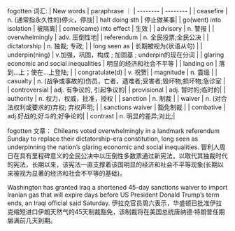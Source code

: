 
fogotten 词汇:
| New words | paraphrase ｜
| --------  |  --------  |
| ceasefire | n. (通常指永久性的)停火，停战|
| halt doing sth | 停止做某事|
| go(went) into isolation | 被隔离|
| come(came) into effect | 生效 |
| advisory | n. 警报 | 
| overwhelmingly | adv. 压倒性地|
| referendum | n. 全民投票;全民公决 |
| dictatorship | n. 独裁; 专政; |
| long seen as | 长期被视为(状语从句) |
| underpin(ning) | v.加强，巩固，构成 ; 加固基 ; underpin的现在分词  |
| glaring economic and social inequalities | 明显的经济和社会不平等 |
| landing on | 落到…上；使在…上登陆; |
| congratulate(d) | v. 祝贺|
| magnitude | n. 震级    |
| casualty  | n. (战争或事故的)伤员，亡者，遇难者;受害者;毁坏物;损坏物;急诊室 | 
| controversial | adj. 有争议的, 引起争议的|
| provisional | adj. 暂时的;临时的|
| authority | n. 权力，权威，批准，授权 |
| sanction | n. 制裁 |
| waiver | n. (对合法权利或要求的)弃权;   弃权声明;   |
| sanctions waiver | 豁免制裁 |
| combative | adj.好战的;好斗的;好争论的|
| contrast | n. 明显的差异;对比;|

fogotten 文章：
Chileans voted overwhelmingly in a landmark referendum Sunday to replace their dictatorship-era constitution, long seen as underpinning the nation’s glaring economic and social inequalities.
智利人周日在具有里程碑意义的全民公决中以压倒性多数票通过新宪法，以取代其独裁时代的宪法，长期以来，该宪法一直支撑着该国明显的经济和社会不平等现象(长期以来被视为显著的经济和社会不平等的基础)。 

Washington has granted Iraq a shortened 45-day sanctions waiver to import Iranian gas that will expire days before US President Donald Trump’s term ends, an Iraqi official said Saturday.
伊拉克官员周六表示，华盛顿已批准伊拉克缩短进口伊朗天然气的45天制裁豁免，该制裁将在美国总统唐纳德·特朗普任期届满前几天到期。
